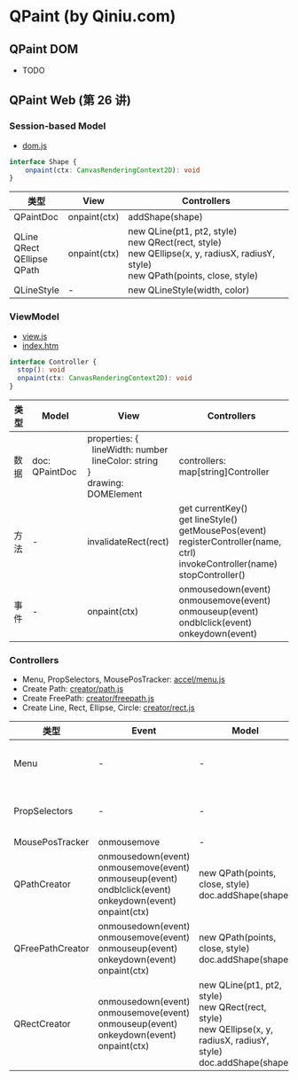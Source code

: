 # QPaint (by Qiniu.com)

## QPaint DOM

* TODO

## QPaint Web (第 26 讲)

### Session-based Model

* [dom.js](https://github.com/qiniu/qpaint/blob/v26/paintweb/www/dom.js)

```TypeScript
interface Shape {
    onpaint(ctx: CanvasRenderingContext2D): void
}
```

| 类型  | View | Controllers |
| ------------- | ---------- | ------------- |
| QPaintDoc | onpaint(ctx) | addShape(shape) |
| QLine<br>QRect<br>QEllipse<br>QPath | onpaint(ctx) | new QLine(pt1, pt2, style)<br>new QRect(rect, style)<br>new QEllipse(x, y, radiusX, radiusY, style)<br>new QPath(points, close, style) |
| QLineStyle | - | new QLineStyle(width, color) |

### ViewModel

* [view.js](https://github.com/qiniu/qpaint/blob/v26/paintweb/www/view.js)
* [index.htm](https://github.com/qiniu/qpaint/blob/v26/paintweb/www/index.htm)

```TypeScript
interface Controller {
  stop(): void
  onpaint(ctx: CanvasRenderingContext2D): void
}
```

| 类型  | Model | View | Controllers |
| --------- | ------- | ---------- | ------------- |
| 数据 | doc: QPaintDoc | properties: {<br>&nbsp;&nbsp;lineWidth: number<br>&nbsp;&nbsp;lineColor: string<br>}<br>drawing: DOMElement | controllers: map[string]Controller |
| 方法 | - | invalidateRect(rect) | get currentKey()<br>get lineStyle()<br>getMousePos(event)<br>registerController(name, ctrl)<br>invokeController(name)<br>stopController() |
| 事件 | - | onpaint(ctx) | onmousedown(event)<br>onmousemove(event)<br>onmouseup(event)<br>ondblclick(event)<br>onkeydown(event)<br> |

### Controllers

* Menu, PropSelectors, MousePosTracker: [accel/menu.js](https://github.com/qiniu/qpaint/blob/v26/paintweb/www/accel/menu.js)
* Create Path: [creator/path.js](https://github.com/qiniu/qpaint/blob/v26/paintweb/www/creator/path.js)
* Create FreePath: [creator/freepath.js](https://github.com/qiniu/qpaint/blob/v26/paintweb/www/creator/freepath.js)
* Create Line, Rect, Ellipse, Circle: [creator/rect.js](https://github.com/qiniu/qpaint/blob/v26/paintweb/www/creator/rect.js)

| 类型 | Event | Model | View |
| --- | --- | --- | --- |
| Menu | - | - | controllers: map[string]Controller<br>get currentKey()<br>invokeController(name) |
| PropSelectors | - | - | properties: {<br>&nbsp;&nbsp;lineWidth: number<br>&nbsp;&nbsp;lineColor: string<br>} |
| MousePosTracker | onmousemove | - | getMousePos(event) |
| QPathCreator | onmousedown(event)<br>onmousemove(event)<br>onmouseup(event)<br>ondblclick(event)<br>onkeydown(event)<br>onpaint(ctx) | new QPath(points, close, style)<br>doc.addShape(shape) | getMousePos(event)<br>invalidateRect(rect)<br>registerController(name, ctrl) |
| QFreePathCreator | onmousedown(event)<br>onmousemove(event)<br>onmouseup(event)<br>onkeydown(event)<br>onpaint(ctx) | new QPath(points, close, style)<br>doc.addShape(shape) | getMousePos(event)<br>invalidateRect(rect)<br>registerController(name, ctrl) |
| QRectCreator | onmousedown(event)<br>onmousemove(event)<br>onmouseup(event)<br>onkeydown(event)<br>onpaint(ctx) | new QLine(pt1, pt2, style)<br>new QRect(rect, style)<br>new QEllipse(x, y, radiusX, radiusY, style)<br>doc.addShape(shape) | getMousePos(event)<br>invalidateRect(rect)<br>registerController(name, ctrl) |
